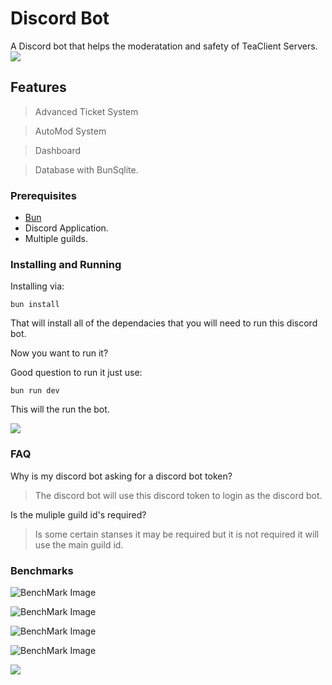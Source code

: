 # Discord Bot
A Discord bot that helps the moderatation and safety of TeaClient Servers.
<br>
<img src="https://raw.githubusercontent.com/TeaclientMinecraft/.github/main/profile/dividers.png">

## Features

> Advanced Ticket System

> AutoMod System

> Dashboard 

> Database with BunSqlite.


### Prerequisites

- [Bun](https://bun.sh/)
- Discord Application.
- Multiple guilds.


### Installing and Running

Installing via:
```shell
bun install
```

That will install all of the dependacies that you will need to run this discord bot.

Now you want to run it?

Good question to run it just use: 
```shell
bun run dev
```
This will the run the bot.

<img src="https://raw.githubusercontent.com/TeaclientMinecraft/.github/main/profile/dividers.png">

### FAQ

Why is my discord bot asking for a discord bot token?
> The discord bot will use this discord token to login as the discord bot.

Is the muliple guild id's required?
> Is some certain stanses it may be required but it is not required it will use the main guild id.





### Benchmarks


![BenchMark Image](./src/assets/)

![BenchMark Image](./src/assets/)

![BenchMark Image](./src/assets/)

![BenchMark Image](./src/assets/)

<img src="https://raw.githubusercontent.com/TeaclientMinecraft/.github/main/profile/dividers.png">


<!-- ### Partners/Hosting


Greatnet offers minecraft for a cheep price and evern for free if you join their discord.
So what are waiting for join and get a free server or get a 20% Discount on all servers that you buy from them.

**USE CODE: teaclient NOW FOR 20% Off!**

https://billing.greatnethosting.com/register?ref=teaclient

Thanks to them for hosting this discord bot. -->